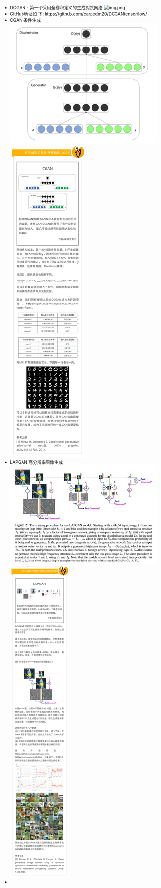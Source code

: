 - DCGAN - 第一个采用全卷积定义的生成对抗网络
![img.png](img.png)
- GitHub地址如 下: https://github.com/carpedm20/DCGANtensorflow/
- CGAN 条件生成
![img_2.png](img_2.png)
![img_1.png](img_1.png)
- LAPGAN 高分辨率图像生成
![img_4.png](img_4.png)
![img_3.png](img_3.png)
- 

